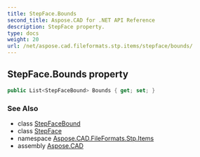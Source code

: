 ```yaml
---
title: StepFace.Bounds
second_title: Aspose.CAD for .NET API Reference
description: StepFace property. 
type: docs
weight: 20
url: /net/aspose.cad.fileformats.stp.items/stepface/bounds/
---
```

## StepFace.Bounds property

```csharp
public List<StepFaceBound> Bounds { get; set; }
```

### See Also

* class [StepFaceBound](../../stepfacebound/)
* class [StepFace](../)
* namespace [Aspose.CAD.FileFormats.Stp.Items](../../stepface/)
* assembly [Aspose.CAD](../../../)


